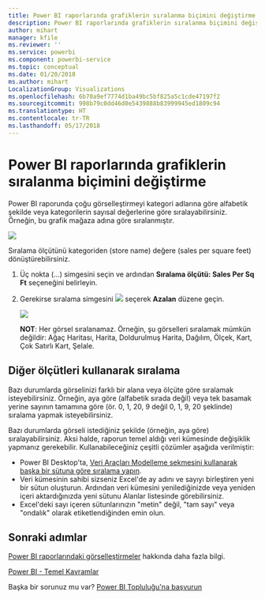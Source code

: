 ```yaml
---
title: Power BI raporlarında grafiklerin sıralanma biçimini değiştirme
description: Power BI raporlarında grafiklerin sıralanma biçimini değiştirme
author: mihart
manager: kfile
ms.reviewer: ''
ms.service: powerbi
ms.component: powerbi-service
ms.topic: conceptual
ms.date: 01/20/2018
ms.author: mihart
LocalizationGroup: Visualizations
ms.openlocfilehash: 6b70a9ef7774d1ba49bc5bf825a5c1cde47197f2
ms.sourcegitcommit: 998b79c0dd46d0e5439888b83999945ed1809c94
ms.translationtype: HT
ms.contentlocale: tr-TR
ms.lasthandoff: 05/17/2018
---
```

# <a name="change-how-a-chart-is-sorted-in-a-power-bi-report"></a>Power BI raporlarında grafiklerin sıralanma biçimini değiştirme
Power BI raporunda çoğu görselleştirmeyi kategori adlarına göre alfabetik şekilde veya kategorilerin sayısal değerlerine göre sıralayabilirsiniz. Örneğin, bu grafik mağaza adına göre sıralanmıştır.

![](media/power-bi-report-change-sort/pbi_chartsortcategory.png)

Sıralama ölçütünü kategoriden (store name) değere (sales per square feet) dönüştürebilirsiniz.

1. Üç nokta (...) simgesini seçin ve ardından **Sıralama ölçütü: Sales Per Sq Ft** seçeneğini belirleyin.
2. Gerekirse sıralama simgesini ![](media/power-bi-report-change-sort/sorticon.png) seçerek **Azalan** düzene geçin.

   ![](media/power-bi-report-change-sort/sortby.gif)

   **NOT**: Her görsel sıralanamaz.  Örneğin, şu görselleri sıralamak mümkün değildir: Ağaç Haritası, Harita, Doldurulmuş Harita, Dağılım, Ölçek, Kart, Çok Satırlı Kart, Şelale.

<a name="other"></a>
## <a name="sorting-using-other-criteria"></a>Diğer ölçütleri kullanarak sıralama
Bazı durumlarda görselinizi farklı bir alana veya ölçüte göre sıralamak isteyebilirsiniz.  Örneğin, aya göre (alfabetik sırada değil) veya tek basamak yerine sayının tamamına göre (ör. 0, 1, 20, 9 değil 0, 1, 9, 20 şeklinde) sıralama yapmak isteyebilirsiniz.  

Bazı durumlarda görseli istediğiniz şekilde (örneğin, aya göre) sıralayabilirsiniz.  Aksi halde, raporun temel aldığı veri kümesinde değişiklik yapmanız gerekebilir. Kullanabileceğiniz çeşitli çözümler aşağıda verilmiştir:

* Power BI Desktop'ta, [Veri Araçları Modelleme sekmesini kullanarak başka bir sütuna göre sıralama yapın](desktop-sort-by-column.md).
* Veri kümesinin sahibi sizseniz Excel'de ay adını ve sayıyı birleştiren yeni bir sütun oluşturun. Ardından veri kümesini yenilediğinizde veya yeniden içeri aktardığınızda yeni sütunu Alanlar listesinde görebilirsiniz.
* Excel'deki sayı içeren sütunlarınızın "metin" değil, "tam sayı" veya "ondalık" olarak etiketlendiğinden emin olun.

## <a name="next-steps"></a>Sonraki adımlar
[Power BI raporlarındaki görselleştirmeler](power-bi-report-visualizations.md) hakkında daha fazla bilgi.

[Power BI - Temel Kavramlar](service-basic-concepts.md)

Başka bir sorunuz mu var? [Power BI Topluluğu'na başvurun](http://community.powerbi.com/)
